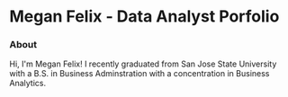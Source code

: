 # Megan Felix - Data Analyst Porfolio

### About
Hi, I'm Megan Felix! I recently graduated from San Jose State University with a B.S. in Business Adminstration with a concentration in Business Analytics.
